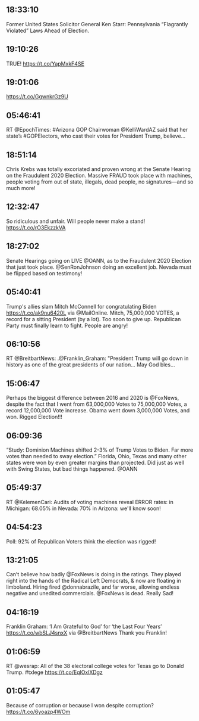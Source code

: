## 18:33:10
Former United States Solicitor General Ken Starr: Pennsylvania “Flagrantly Violated” Laws Ahead of Election.
## 19:10:26
TRUE! https://t.co/YapMxkF4SE
## 19:01:06
https://t.co/GgwnkrGz9U
## 05:46:41
RT @EpochTimes: #Arizona GOP Chairwoman @KelliWardAZ said that her state’s #GOPElectors, who cast their votes for President Trump, believe…
## 18:51:14
Chris Krebs was totally excoriated and proven wrong at the Senate Hearing on the Fraudulent 2020 Election. Massive FRAUD took place with machines, people voting from out of state, illegals, dead people, no signatures—and so much more!
## 12:32:47
So ridiculous and unfair. Will people never make a stand! https://t.co/rO3EkzzkVA
## 18:27:02
Senate Hearings going on LIVE @OANN, as to the Fraudulent 2020 Election that just took place. @SenRonJohnson doing an excellent job. Nevada must be flipped based on testimony!
## 05:40:41
Trump's allies slam Mitch McConnell for congratulating Biden https://t.co/ak9nu6420L via @MailOnline. Mitch, 75,000,000 VOTES, a record for a sitting President (by a lot). Too soon to give up. Republican Party must finally learn to fight. People are angry!
## 06:10:56
RT @BreitbartNews: .@Franklin_Graham: "President Trump will go down in history as one of the great presidents of our nation... May God bles…
## 15:06:47
Perhaps the biggest difference between 2016 and 2020 is @FoxNews, despite the fact that I went from 63,000,000 Votes to 75,000,000 Votes, a record 12,000,000 Vote increase. Obama went down 3,000,000 Votes, and won. Rigged Election!!!
## 06:09:36
“Study: Dominion Machines shifted 2-3% of Trump Votes to Biden. Far more votes than needed to sway election.” Florida, Ohio, Texas and many other states were won by even greater margins than projected. Did just as well with Swing States, but bad things happened. @OANN
## 05:49:37
RT @KelemenCari: Audits of voting machines reveal ERROR rates:
in Michigan: 68.05%
in Nevada: 70%
in Arizona: we'll know soon!
## 04:54:23
Poll: 92% of Republican Voters think the election was rigged!
## 13:21:05
Can’t believe how badly @FoxNews is doing in the ratings. They played right into the hands of the Radical Left Democrats, &amp; now are floating in limboland. Hiring fired @donnabraziIe, and far worse, allowing endless negative and unedited commercials. @FoxNews is dead. Really Sad!
## 04:16:19
Franklin Graham: ‘I Am Grateful to God’ for ‘the Last Four Years’ https://t.co/wbSLJ4snxX via @BreitbartNews Thank you Franklin!
## 01:06:59
RT @wesrap: All of the 38 electoral college votes for Texas go to Donald Trump. #txlege https://t.co/EqlOxlXDgz
## 01:05:47
Because of corruption or because I won despite corruption? https://t.co/6yoazp4WOm
